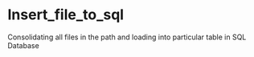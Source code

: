 # Insert_file_to_sql
Consolidating all files in the path and loading into particular table in SQL Database
